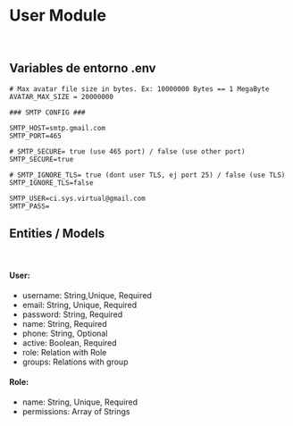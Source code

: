 # User Module

<br>

## Variables de entorno .env

```$xslt
# Max avatar file size in bytes. Ex: 10000000 Bytes == 1 MegaByte
AVATAR_MAX_SIZE = 20000000

### SMTP CONFIG ###

SMTP_HOST=smtp.gmail.com
SMTP_PORT=465

# SMTP_SECURE= true (use 465 port) / false (use other port)
SMTP_SECURE=true

# SMTP_IGNORE_TLS= true (dont user TLS, ej port 25) / false (use TLS)
SMTP_IGNORE_TLS=false

SMTP_USER=ci.sys.virtual@gmail.com
SMTP_PASS=
```


## Entities / Models

<br>

#### User:

- username: String,Unique, Required
- email: String, Unique, Required
- password: String, Required
- name: String, Required
- phone: String, Optional
- active: Boolean, Required
- role: Relation with Role
- groups: Relations with group

#### Role:
- name: String, Unique, Required
- permissions: Array of Strings